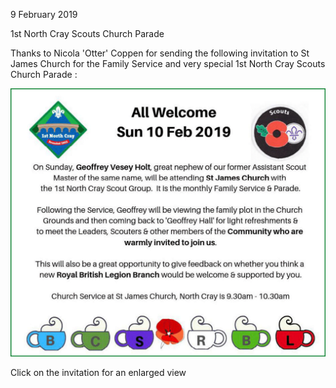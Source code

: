 9 February 2019

1st North Cray Scouts Church Parade

Thanks to Nicola 'Otter' Coppen for sending the following invitation to St James Church for the Family Service and very special 1st North Cray Scouts Church Parade :

[](http://www.northcrayresidents.org.uk/posters/poster245.pdf)

![Image](images/nm0699_1.gif)

Click on the invitation for an enlarged view
